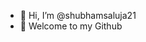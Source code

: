 - 👋 Hi, I’m @shubhamsaluja21
- 👀 Welcome to my Github

<!---
shubhamsaluja21/shubhamsaluja21 is a ✨ special ✨ repository because its `README.md` (this file) appears on your GitHub profile.
You can click the Preview link to take a look at your changes.
--->
